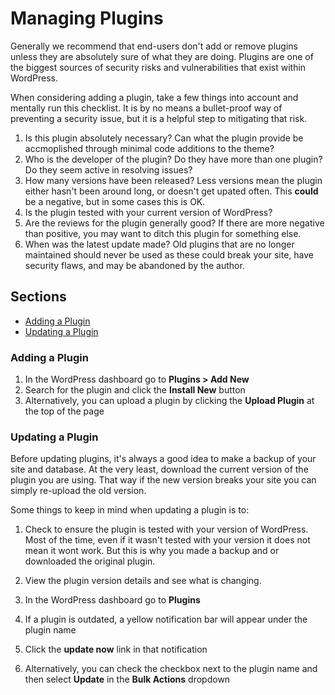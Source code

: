 # Managing Plugins

Generally we recommend that end-users don't add or remove plugins unless they are absolutely sure of what they are doing. Plugins are one of the biggest sources of security risks and vulnerabilities that exist within WordPress.

When considering adding a plugin, take a few things into account and mentally run this checklist. It is by no means a bullet-proof way of preventing a security issue, but it is a helpful step to mitigating that risk.

1. Is this plugin absolutely necessary? Can what the plugin provide be accmoplished through minimal code additions to the theme?
2. Who is the developer of the plugin? Do they have more than one plugin? Do they seem active in resolving issues?
3. How many versions have been released? Less versions mean the plugin either hasn't been around long, or doesn't get upated often. This __could__ be a negative, but in some cases this is OK. 
4. Is the plugin tested with your current version of WordPress?
5. Are the reviews for the plugin generally good? If there are more negative than positive, you may want to ditch this plugin for something else.
6. When was the latest update made? Old plugins that are no longer maintained should never be used as these could break your site, have security flaws, and may be abandoned by the author.


## Sections

- [Adding a Plugin](#adding)
- [Updating a Plugin](#updating)


### <a name="adding"></a> Adding a Plugin

1. In the WordPress dashboard go to **Plugins > Add New**
2. Search for the plugin and click the **Install New** button
3. Alternatively, you can upload a plugin by clicking the **Upload Plugin** at the top of the page


### <a name="updating"></a> Updating a Plugin

Before updating plugins, it's always a good idea to make a backup of your site and database. At the very least, download the current version of the plugin you are using. That way if the new version breaks your site you can simply re-upload the old version.

Some things to keep in mind when updating a plugin is to:

1. Check to ensure the plugin is tested with your version of WordPress. Most of the time, even if it wasn't tested with your version it does not mean it wont work. But this is why you made a backup and or downloaded the original plugin.
2. View the plugin version details and see what is changing.


1. In the WordPress dashboard go to **Plugins**
2. If a plugin is outdated, a yellow notification bar will appear under the plugin name
3. Click the **update now** link in that notification
4. Alternatively, you can check the checkbox next to the plugin name and then select **Update** in the **Bulk Actions** dropdown


